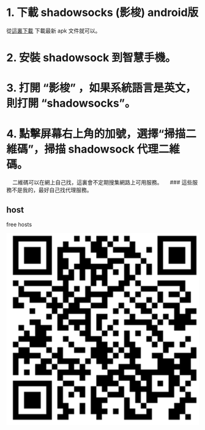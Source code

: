 # 1. 下載 shadowsocks (影梭) android版
 從[這裏下載](https://github.com/shadowsocks/shadowsocks-android/releases)
 下載最新 apk 文件就可以。

# 2. 安裝 shadowsock 到智慧手機。

# 3. 打開 “影梭” ，如果系統語言是英文，則打開 “shadowsocks”。

# 4. 點擊屏幕右上角的加號，選擇“掃描二維碼”，掃描 shadowsock 代理二維碼。
     二維碼可以在網上自己找，這裏會不定期搜集網路上可用服務。
     ### 這些服務不是我的，最好自己找代理服務。

## host
free hosts

![HonKong server](./imgs/qr1.png)
